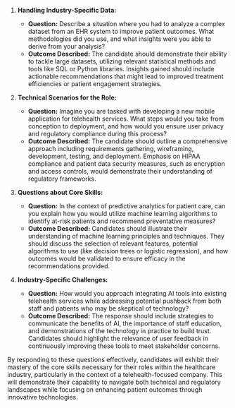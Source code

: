 1. **Handling Industry-Specific Data:**
   - **Question:** Describe a situation where you had to analyze a complex dataset from an EHR system to improve patient outcomes. What methodologies did you use, and what insights were you able to derive from your analysis?
   - **Outcome Described:** The candidate should demonstrate their ability to tackle large datasets, utilizing relevant statistical methods and tools like SQL or Python libraries. Insights gained should include actionable recommendations that might lead to improved treatment efficiencies or patient engagement strategies.

2. **Technical Scenarios for the Role:**
   - **Question:** Imagine you are tasked with developing a new mobile application for telehealth services. What steps would you take from conception to deployment, and how would you ensure user privacy and regulatory compliance during this process?
   - **Outcome Described:** The candidate should outline a comprehensive approach including requirements gathering, wireframing, development, testing, and deployment. Emphasis on HIPAA compliance and patient data security measures, such as encryption and access controls, would demonstrate their understanding of regulatory frameworks.

3. **Questions about Core Skills:**
   - **Question:** In the context of predictive analytics for patient care, can you explain how you would utilize machine learning algorithms to identify at-risk patients and recommend preventative measures?
   - **Outcome Described:** Candidates should illustrate their understanding of machine learning principles and techniques. They should discuss the selection of relevant features, potential algorithms to use (like decision trees or logistic regression), and how outcomes would be validated to ensure efficacy in the recommendations provided.

4. **Industry-Specific Challenges:**
   - **Question:** How would you approach integrating AI tools into existing telehealth services while addressing potential pushback from both staff and patients who may be skeptical of technology?
   - **Outcome Described:** The response should include strategies to communicate the benefits of AI, the importance of staff education, and demonstrations of the technology in practice to build trust. Candidates should highlight the relevance of user feedback in continuously improving these tools to meet stakeholder concerns.

By responding to these questions effectively, candidates will exhibit their mastery of the core skills necessary for their roles within the healthcare industry, particularly in the context of a telehealth-focused company. This will demonstrate their capability to navigate both technical and regulatory landscapes while focusing on enhancing patient outcomes through innovative technologies.